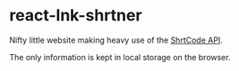 # react-lnk-shrtner

Nifty little website making heavy use of the [ShrtCode API](https://shrtco.de/docs/).

The only information is kept in local storage on the browser.
